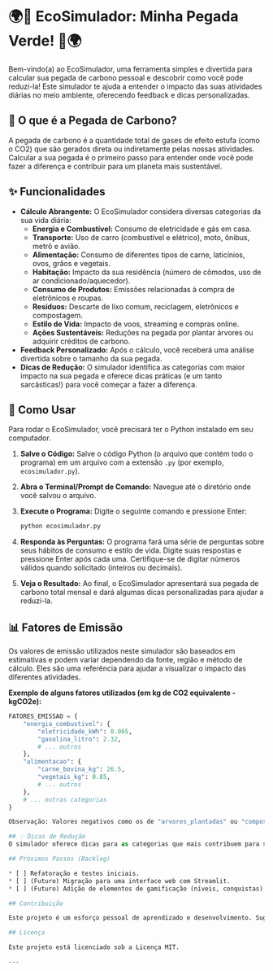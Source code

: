 # 🌍🌱 EcoSimulador: Minha Pegada Verde! 🌱🌍

Bem-vindo(a) ao EcoSimulador, uma ferramenta simples e divertida para calcular sua pegada de carbono pessoal e descobrir como você pode reduzi-la! Este simulador te ajuda a entender o impacto das suas atividades diárias no meio ambiente, oferecendo feedback e dicas personalizadas.

## 🌟 O que é a Pegada de Carbono?

A pegada de carbono é a quantidade total de gases de efeito estufa (como o CO2) que são gerados direta ou indiretamente pelas nossas atividades. Calcular a sua pegada é o primeiro passo para entender onde você pode fazer a diferença e contribuir para um planeta mais sustentável.

## ✨ Funcionalidades

* **Cálculo Abrangente:** O EcoSimulador considera diversas categorias da sua vida diária:
    * **Energia e Combustível:** Consumo de eletricidade e gás em casa.
    * **Transporte:** Uso de carro (combustível e elétrico), moto, ônibus, metrô e avião.
    * **Alimentação:** Consumo de diferentes tipos de carne, laticínios, ovos, grãos e vegetais.
    * **Habitação:** Impacto da sua residência (número de cômodos, uso de ar condicionado/aquecedor).
    * **Consumo de Produtos:** Emissões relacionadas à compra de eletrônicos e roupas.
    * **Resíduos:** Descarte de lixo comum, reciclagem, eletrônicos e compostagem.
    * **Estilo de Vida:** Impacto de voos, streaming e compras online.
    * **Ações Sustentáveis:** Reduções na pegada por plantar árvores ou adquirir créditos de carbono.
* **Feedback Personalizado:** Após o cálculo, você receberá uma análise divertida sobre o tamanho da sua pegada.
* **Dicas de Redução:** O simulador identifica as categorias com maior impacto na sua pegada e oferece dicas práticas (e um tanto sarcásticas!) para você começar a fazer a diferença.

## 🚀 Como Usar

Para rodar o EcoSimulador, você precisará ter o Python instalado em seu computador.

1.  **Salve o Código:**
    Salve o código Python (o arquivo que contém todo o programa) em um arquivo com a extensão `.py` (por exemplo, `ecosimulador.py`).

2.  **Abra o Terminal/Prompt de Comando:**
    Navegue até o diretório onde você salvou o arquivo.

3.  **Execute o Programa:**
    Digite o seguinte comando e pressione Enter:
    ```bash
    python ecosimulador.py
    ```

4.  **Responda às Perguntas:**
    O programa fará uma série de perguntas sobre seus hábitos de consumo e estilo de vida. Digite suas respostas e pressione Enter após cada uma. Certifique-se de digitar números válidos quando solicitado (inteiros ou decimais).

5.  **Veja o Resultado:**
    Ao final, o EcoSimulador apresentará sua pegada de carbono total mensal e dará algumas dicas personalizadas para ajudar a reduzi-la.

## 📊 Fatores de Emissão

Os valores de emissão utilizados neste simulador são baseados em estimativas e podem variar dependendo da fonte, região e método de cálculo. Eles são uma referência para ajudar a visualizar o impacto das diferentes atividades.

**Exemplo de alguns fatores utilizados (em kg de CO2 equivalente - kgCO2e):**

```python
FATORES_EMISSAO = {
    "energia_combustivel": {
        "eletricidade_kWh": 0.065,
        "gasolina_litro": 2.32,
        # ... outros
    },
    "alimentacao": {
        "carne_bovina_kg": 26.5,
        "vegetais_kg": 0.85,
        # ... outros
    },
    # ... outras categorias
}

Observação: Valores negativos como os de "arvores_plantadas" ou "compostagem_kg" indicam uma redução (benefício) na pegada de carbono.

## 💡 Dicas de Redução
O simulador oferece dicas para as categorias que mais contribuem para sua pegada. As dicas são projetadas para serem informativas e, por vezes, bem-humoradas, incentivando a reflexão sobre seus hábitos.

## Próximos Passos (Backlog)

* [ ] Refatoração e testes iniciais.
* [ ] (Futuro) Migração para uma interface web com Streamlit.
* [ ] (Futuro) Adição de elementos de gamificação (níveis, conquistas).

## Contribuição

Este projeto é um esforço pessoal de aprendizado e desenvolvimento. Sugestões e ideias são bem-vindas!

## Licença

Este projeto está licenciado sob a Licença MIT. 

---
